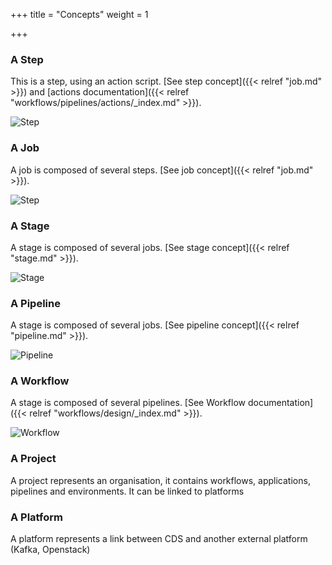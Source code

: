 +++
title = "Concepts"
weight = 1

+++

### A Step

This is a step, using an action script. [See step concept]({{< relref "job.md" >}}) and [actions documentation]({{< relref "workflows/pipelines/actions/_index.md" >}}).

![Step](/images/introduction.concept.step.png)

### A Job

A job is composed of several steps. [See job concept]({{< relref "job.md" >}}).

![Step](/images/introduction.concept.job.png)


### A Stage

A stage is composed of several jobs. [See stage concept]({{< relref "stage.md" >}}).

![Stage](/images/introduction.concept.stage.png)

### A Pipeline

A stage is composed of several jobs. [See pipeline concept]({{< relref "pipeline.md" >}}).

![Pipeline](/images/introduction.concept.pipeline.png)

### A Workflow

A stage is composed of several pipelines. [See Workflow documentation]({{< relref "workflows/design/_index.md" >}}).

![Workflow](/images/introduction.concept.workflow.png)

### A Project

A project represents an organisation, it contains workflows, applications, pipelines and environments. It can be linked to platforms

### A Platform

A platform represents a link between CDS and another external platform (Kafka, Openstack)

